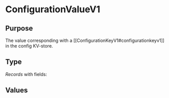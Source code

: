 # ConfigurationValueV1

## Purpose

<!-- --8<-- [start:purpose] -->
The value corresponding with a [[ConfigurationKeyV1#configurationkeyv1]] in the config KV-store.
<!-- --8<-- [end:purpose] -->

## Type

<!-- --8<-- [start:type] -->
<div class="type">

*Records* with fields:

</div>
<!-- --8<-- [end:type] -->

## Values

